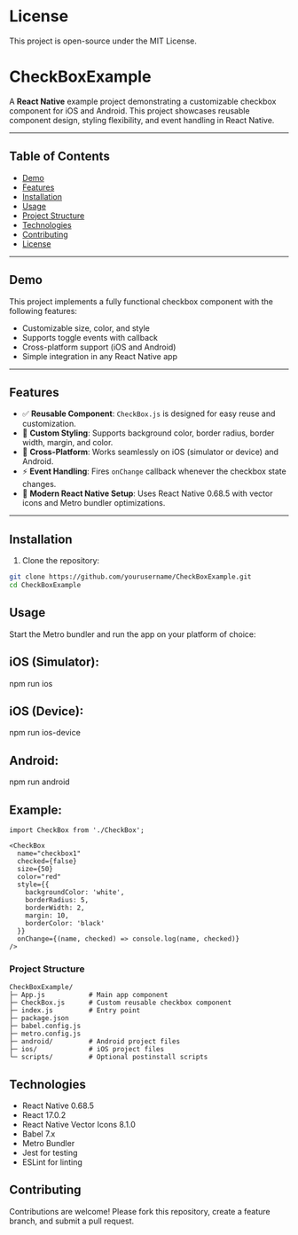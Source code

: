 # License

This project is open-source under the MIT License.

# CheckBoxExample

A **React Native** example project demonstrating a customizable checkbox component for iOS and Android. This project showcases reusable component design, styling flexibility, and event handling in React Native.

---

## Table of Contents

- [Demo](#demo)
- [Features](#features)
- [Installation](#installation)
- [Usage](#usage)
- [Project Structure](#project-structure)
- [Technologies](#technologies)
- [Contributing](#contributing)
- [License](#license)

---

## Demo

This project implements a fully functional checkbox component with the following features:

- Customizable size, color, and style
- Supports toggle events with callback
- Cross-platform support (iOS and Android)
- Simple integration in any React Native app

---

## Features

- ✅ **Reusable Component**: `CheckBox.js` is designed for easy reuse and customization.
- 🎨 **Custom Styling**: Supports background color, border radius, border width, margin, and color.
- 📱 **Cross-Platform**: Works seamlessly on iOS (simulator or device) and Android.
- ⚡ **Event Handling**: Fires `onChange` callback whenever the checkbox state changes.
- 🔧 **Modern React Native Setup**: Uses React Native 0.68.5 with vector icons and Metro bundler optimizations.

---

## Installation

1. Clone the repository:

```bash
git clone https://github.com/yourusername/CheckBoxExample.git
cd CheckBoxExample
```

## Usage

Start the Metro bundler and run the app on your platform of choice:

## iOS (Simulator):

npm run ios

## iOS (Device):

npm run ios-device

## Android:

npm run android

## Example:

```
import CheckBox from './CheckBox';

<CheckBox
  name="checkbox1"
  checked={false}
  size={50}
  color="red"
  style={{
    backgroundColor: 'white',
    borderRadius: 5,
    borderWidth: 2,
    margin: 10,
    borderColor: 'black'
  }}
  onChange={(name, checked) => console.log(name, checked)}
/>
```

### Project Structure

```
CheckBoxExample/
├─ App.js           # Main app component
├─ CheckBox.js      # Custom reusable checkbox component
├─ index.js         # Entry point
├─ package.json
├─ babel.config.js
├─ metro.config.js
├─ android/         # Android project files
├─ ios/             # iOS project files
└─ scripts/         # Optional postinstall scripts
```

## Technologies

- React Native 0.68.5
- React 17.0.2
- React Native Vector Icons 8.1.0
- Babel 7.x
- Metro Bundler
- Jest for testing
- ESLint for linting

## Contributing

Contributions are welcome! Please fork this repository, create a feature branch, and submit a pull request.
